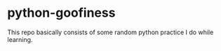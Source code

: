 # python-goofiness
This repo basically consists of some random python practice I do while learning. 
